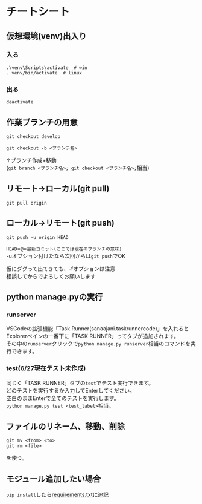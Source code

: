 # チートシート

## 仮想環境(venv)出入り

### 入る

```
.\venv\Scripts\activate  # win
. venv/bin/activate  # linux
```

### 出る

```
deactivate
```

## 作業ブランチの用意

```
git checkout develop
```
```
git checkout -b <ブランチ名>
```
↑ブランチ作成+移動  
(`git branch <ブランチ名>; git checkout <ブランチ名>;`相当)  

## リモート→ローカル(git pull)

```
git pull origin 
```

## ローカル→リモート(git push)

```
git push -u origin HEAD
```
`HEAD`=`@`=`最新コミット(ここでは現在のブランチの意味)`  
-uオプション付けたなら次回からは`git push`でOK  

仮にググって出てきても、-fオプションは注意  
相談してからでよろしくお願いします  

## python manage.pyの実行

### runserver

VSCodeの拡張機能「Task Runner(sanaajani.taskrunnercode)」を入れるとExplorerペインの一番下に「TASK RUNNER」ってタブが追加されます。  
その中の`runserver`クリックで`python manage.py runserver`相当のコマンドを実行できます。  

### test(6/27現在テスト未作成)

同じく「TASK RUNNER」タブの`test`でテスト実行できます。  
どのテストを実行するか入力してEnterしてください。  
空白のままEnterで全てのテストを実行します。  
`python manage.py test <test_label>`相当。  


## ファイルのリネーム、移動、削除

```
git mv <from> <to>
git rm <file>
```
を使う。

## モジュール追加したい場合

`pip install`したら[requirements.txt](../requirements.txt)に追記  
